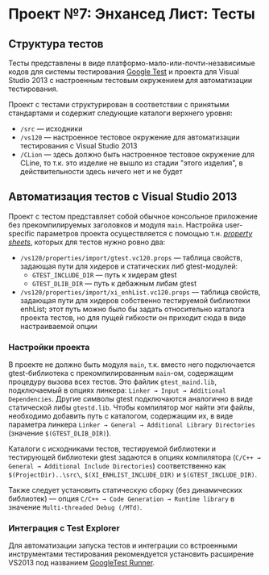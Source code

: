 ﻿# Проект №7: Энхансед Лист: Тесты

## Структура тестов

Тесты представлены в виде платформо-мало-или-почти-независимые кодов для системы тестирования [Google Test][gtest_github] и проекта для Visual Studio 2013 с настроенным тестовым окружением для автоматизации тестирования.

Проект с тестами структурирован в соответствии с принятыми стандартами и содержит следующие каталоги верхнего уровня:

* `/src` — исходники
* `/vs120` — настроенное тестовое окружение для автоматизации тестирования с Visual Studio 2013
* `/CLion` — здесь должно быть настроенное тестовое окружение для CLine, то т.к. это изделие не вышло из стадии "этого изделия", в действительности здесь ничего нет и не будет

## Автоматизация тестов с Visual Studio 2013

Проект с тестом представляет собой обычное консольное приложение без прекомпилируемых заголовков и модуля `main`.
Настройка user-specific параметров проекта осуществляется с помощью т.н. [*property sheets*][vspropsheets], которых для тестов нужно ровно два:

* `/vs120/properties/import/gtest.vc120.props` — таблица свойств, задающая пути для хидеров и статических либ gtest-модулей:
  * `GTEST_INCLUDE_DIR` — путь к хидерам gtest
  * `GTEST_DLIB_DIR` — путь к дебажным либам gtest
* `/vs120/properties/import/xi_enhList.vc120.props` — таблица свойств, задающая пути для хидеров собственно тестируемой библиотеки enhList; этот путь можно было бы задать относительно каталога проекта тестов, но для пущей гибкости он приходит сюда в виде настраиваемой опции

### Настройки проекта

В проекте не должно быть модуля `main`, т.к. вместо него подключается gtest-библиотека с прекомпилированным `main`-ом, содержащим процедуру вызова всех тестов. Это файлик `gtest_maind.lib`, подключаемый в опциях линкера: `Linker → Input → Additional Dependencies`.
Другие символы gtest подключаются аналогично в виде статической либы `gtestd.lib`.
Чтобы компилятор мог найти эти файлы, необходимо добавить путь с каталогом, содержащим их, в виде параметра линкера `Linker → General → Additional Library Directories` (значение `$(GTEST_DLIB_DIR)`).

Каталоги с исходниками тестов, тестируемой библиотеки и тестирующей библиотеки gtest задаются в опциях компилятора (`C/C++ → General → Additional Include Directories`) соответственно как `$(ProjectDir)..\src\`, `$(XI_ENHLIST_INCLUDE_DIR)` и `$(GTEST_INCLUDE_DIR)`.

Также следует установить статическую сборку (без динамических библиотек) — опция `C/C++ → Code Generation → Runtime library` в значение `Multi-threaded Debug (/MTd)`.

### Интеграция с Test Explorer

Для автоматизации запуска тестов и интеграции со встроенными инструментами тестирования рекомендуется установить расширение VS2013 под названием [GoogleTest Runner][gtestrunner_vsext].


[gtest_github]: https://github.com/google/googletest
[vspropsheets]: https://msdn.microsoft.com/en-us/library/a4xbdz1e.aspx
[gtestrunner_vsext]: https://visualstudiogallery.msdn.microsoft.com/9dd47c21-97a6-4369-b326-c562678066f0